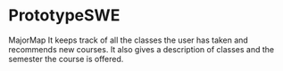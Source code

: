 # PrototypeSWE
MajorMap
It keeps track of all the classes the user has taken and recommends new courses. It also gives a description of classes and the semester the course is offered.  
